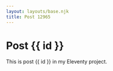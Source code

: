 ```yaml
---
layout: layouts/base.njk
title: Post 12965
---
```


# Post {{ id }}

This is post {{ id }} in my Eleventy project.
